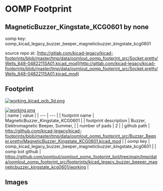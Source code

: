 # OOMP Footprint  
## MagneticBuzzer_Kingstate_KCG0601  by none  
  
oomp key: oomp_kicad_legacy_buzzer_beeper_magneticbuzzer_kingstate_kcg0601  
  
source repo at: [http://gitlab.com/kicad-legacy/kicad-footprints/blob/master/tmp/data/oomlout_oomp_footprint_src/Socket.pretty/Wells_648-0482211SA01.kicad_mod](http://gitlab.com/kicad-legacy/kicad-footprints/blob/master/tmp/data/oomlout_oomp_footprint_src/Socket.pretty/Wells_648-0482211SA01.kicad_mod)  
## Footprint  
  
[![working_kicad_pcb_3d.png](working_kicad_pcb_3d_600.png)](working_kicad_pcb_3d.png)  
  
[![working.png](working_600.png)](working.png)  
| name | value | 
| --- | --- | 
| footprint name | MagneticBuzzer_Kingstate_KCG0601 | 
| footprint description | Buzzer, Elektromagnetic Beeper, Summer, | 
| number of pads | 2 | 
| github path | http://github.com/kicad-legacy/kicad-footprints/blob/master/tmp/data/oomlout_oomp_footprint_src/Buzzer_Beeper.pretty/MagneticBuzzer_Kingstate_KCG0601.kicad_mod | 
| oomp key | oomp_kicad_legacy_buzzer_beeper_magneticbuzzer_kingstate_kcg0601 | 
| oomp bot github | https://github.com/oomlout/oomlout_oomp_footprint_bot/tree/main/tmp/data/oomlout_oomp_footprint_src/footprints/kicad_legacy_buzzer_beeper_magneticbuzzer_kingstate_kcg0601/working | 
## Images  
